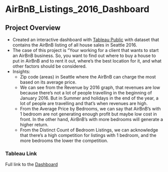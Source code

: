 # AirBnB_Listings_2016_Dashboard

## Project Overview
- Created an interactive dashboard with [Tableau Public](https://www.kaggle.com/datasets/alexanderfreberg/airbnb-listings-2016-dataset) with dataset that
contains the AirBnB listing of all house sales in Seattle 2016.
- The case of this project is “Your working for a client that wants to start an
AirBnB business. So, you want to find out where to buy a house to put in
AirBnB and to rent it out, where’s the best location for it, and what other
factors should be considered.
- Insights:
  - Zip code (areas) in Seattle where the AirBnB can charge the most
based on its average price.
  - We can see from the Revenue by 2016 graph, that revenues are low
because there’s not a lot of people travelling in the beginning of
January 2016. But in Summer and holidays in the end of the year, a lot
of people are travelling and that’s when revenues are high.
  - From the Average Price by Bedrooms, we can say that AirBnB’s with 1
bedroom are not generating enough profit but maybe low cost in front.
In the other hand, AirBnB’s with more bedrooms will generate a higher
return.
  - From the Distinct Count of Bedroom Listings, we can acknowledge that
there’s a high competition for listings with 1 bedroom, and the more
bedrooms the lower the competition.

### Tableau Link
Full link to the [Dashboard](https://public.tableau.com/app/profile/lanang.bagaskara/viz/AirBnBListings2016FullProject/Dashboard1)
